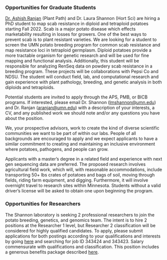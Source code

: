 ### Opportunities for Graduate Students

[Dr. Ashish Ranjan](https://experts.umn.edu/en/persons/ashish-ranjan) (Plant Path) and Dr. Laura Shannon (Hort Sci) are hiring a PhD student to map scab resistance in diploid and tetraploid potatoes starting Fall 2022. Scab is a major potato disease which effects marketability resulting in losses for growers. One of the best ways to prevent scab is to plant resistant varieties. We are looking for a student to screen the UMN potato breeding program for common scab resistance and map resistance loci in tetraploid germplasm. Diploid potatoes provide a more tractable organism for genetic research and will be used for fine mapping and functional analysis. Additionally, this student will be responsible for analyzing RenSeq data on powdery scab resistance in a breeding program. These projects will be collaborations with Pepsi Co and NDSU. The student will conduct field, lab, and computational research and gain experience with plant pathology, breeding, and genetic analysis in both diploids and tetraploids. 

Potential students are invited to apply through the APS, PMB, or BICB programs. If interested, please email Dr. Shannon (lmshannon@umn.edu) and Dr. Ranjan (aranjan@umn.edu) with a description of your interests, a CV, and any published work we should note and/or any questions you have about the position.  

We, your prospective advisors, work to create the kind of diverse scientific communities we want to be part of within our labs. People of all backgrounds are encouraged to apply and we expect applicants to have a similar commitment to creating and maintaining an inclusive environment where potatoes, pathogens, and people can grow. 

Applicants with a master’s degree in a related field and experience with next gen sequencing data are preferred. The proposed research involves agricultural field work, which will, with reasonable accommodations, include transporting 50+ lbs crates of potatoes and bags of soil, moving through fields, riding farm equipment, and digging. Furthermore, it will involve overnight travel to research sites within Minnesota. Students without a valid driver’s license will be asked to obtain one upon beginning the program.

### Opportunities for Researchers

The Shannon laboratory is seeking 2 professional researchers to join the potato breeding, genetics, and genomics team. The intent is to hire 2 positions at the Researcher 1 level, but Researcher 2 classification will be considered for highly qualified candidates. To apply, please submit applications for both postings according to your qualifications and interests by going [here](https://humanresources.umn.edu/content/find-job) and searching for job ID 343424 and 343423. Salary commensurate with qualifications and classification. This position includes a generous benefits package described [here](https://humanresources.umn.edu/sites/humanresources.umn.edu/files/2021_tcd-cslr-75100-ben-0105-7_final.pdf).